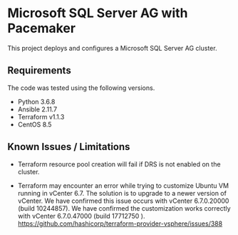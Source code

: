 # Microsoft SQL Server AG with Pacemaker

This project deploys and configures a Microsoft SQL Server AG cluster. 

## Requirements
The code was tested using the following versions.
* Python 3.6.8
* Ansible 2.11.7
* Terraform v1.1.3
* CentOS 8.5

## Known Issues / Limitations
* Terraform resource pool creation will fail if DRS is not enabled on the cluster.

* Terraform may encounter an error while trying to customize Ubuntu VM running in vCenter 6.7. The solution is to upgrade to a newer version of vCenter. We have confirmed this issue occurs with vCenter 6.7.0.20000 (build 10244857). We have confirmed the customization works correctly with vCenter 6.7.0.47000 (build 17712750 ). 
https://github.com/hashicorp/terraform-provider-vsphere/issues/388

